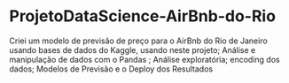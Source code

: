 # ProjetoDataScience-AirBnb-do-Rio
Criei um modelo de previsão de preço para o AirBnb do Rio de Janeiro usando bases de dados do Kaggle, usando neste projeto; Análise e manipulação de dados com o Pandas ; Análise exploratória; encoding dos dados; Modelos de Previsão e o Deploy dos Resultados 
